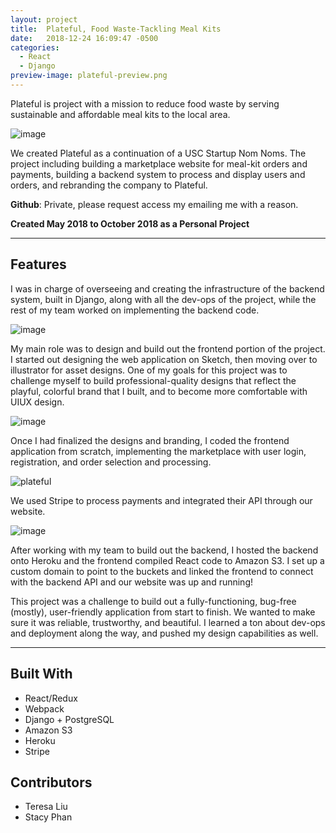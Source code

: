 ```yaml
---
layout: project
title:  Plateful, Food Waste-Tackling Meal Kits
date:   2018-12-24 16:09:47 -0500
categories:
  - React
  - Django
preview-image: plateful-preview.png
---
```



Plateful is project with a mission to reduce food waste by serving sustainable and affordable meal kits to the local area. <!-- more -->


![image](https://user-images.githubusercontent.com/22362476/50570092-8401e080-0d49-11e9-8c86-edd010a3e140.png)


We created Plateful as a continuation of a USC Startup Nom Noms. The project including building a marketplace website for meal-kit orders and payments, building a backend system to process and display users and orders, and rebranding the company to Plateful.

**Github**: Private, please request access my emailing me with a reason.

**Created May 2018 to October 2018 as a Personal Project**

---

## Features

I was in charge of overseeing and creating the infrastructure of the backend system, built in Django, along with all the dev-ops of the project, while the rest of my team worked on implementing the backend code.

![image](https://user-images.githubusercontent.com/22362476/50570121-36d23e80-0d4a-11e9-9b4d-a8c8af1fb02c.png)


My main role was to design and build out the frontend portion of the project. I started out designing the web application on Sketch, then moving over to illustrator for asset designs. One of my goals for this project was to challenge myself to build professional-quality designs that reflect the playful, colorful brand that I built, and to become more comfortable with UIUX design.

![image](https://user-images.githubusercontent.com/22362476/50570143-37b7a000-0d4b-11e9-9795-0276d71086b2.png)


Once I had finalized the designs and branding, I coded the frontend application from scratch, implementing the marketplace with user login, registration, and order selection and processing.

![plateful](https://user-images.githubusercontent.com/22362476/50570176-b6610d00-0d4c-11e9-954f-7cd16f00c560.png)


We used Stripe to process payments and integrated their API through our website.

![image](https://user-images.githubusercontent.com/22362476/50570178-c2e56580-0d4c-11e9-861d-c9c876a7958b.png)


After working with my team to build out the backend, I hosted the backend onto Heroku and the frontend compiled React code to Amazon S3. I set up a custom domain to point to the buckets and linked the frontend to connect with the backend API and our website was up and running!

This project was a challenge to build out a fully-functioning, bug-free (mostly), user-friendly application from start to finish. We wanted to make sure it was reliable, trustworthy, and beautiful. I learned a ton about dev-ops and deployment along the way, and pushed my design capabilities as well.

---

## Built With
- React/Redux
- Webpack
- Django + PostgreSQL
- Amazon S3
- Heroku
- Stripe

## Contributors
- Teresa Liu
- Stacy Phan